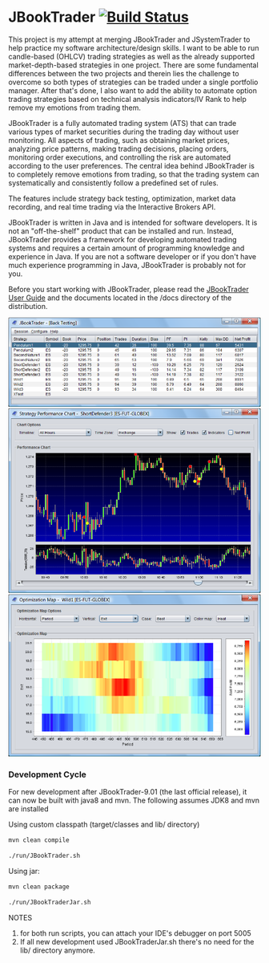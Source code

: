 # JBookTrader [![Build Status](https://travis-ci.org/jeremyis78/JBookTrader.svg?branch=master)](https://travis-ci.org/jeremyis78/JBookTrader)

This project is my attempt at merging JBookTrader and JSystemTrader to help practice 
my software architecture/design skills. I want to be able to run candle-based
(OHLCV) trading strategies as well as the already supported market-depth-based
strategies in one project. There are some fundamental differences between the two 
projects and therein lies the challenge to overcome so both types of strategies can
be traded under a single portfolio manager. After that's done, I also want to add 
the ability to automate option trading strategies based on technical analysis
indicators/IV Rank to help remove my emotions from trading them.

JBookTrader is a fully automated trading system (ATS) that can trade various
types of market securities during the trading day without user monitoring. All
aspects of trading, such as obtaining market prices, analyzing price patterns,
making trading decisions, placing orders, monitoring order executions, and 
controlling the risk are automated according to the user preferences. The 
central idea behind JBookTrader is to completely remove emotions from trading, 
so that the trading system can systematically and consistently follow a 
predefined set of rules.

The features include strategy back testing, optimization, market data recording,
and real time trading via the Interactive Brokers API.

JBookTrader is written in Java and is intended for software developers. It is
not an "off-the-shelf" product that can be installed and run. Instead,
JBookTrader provides a framework for developing automated trading systems and
requires a certain amount of programming knowledge and experience in Java. If
you are not a software developer or if you don't have much experience
programming in Java, JBookTrader is probably not for you.

Before you start working with JBookTrader, please read the 
[JBookTrader User Guide](
https://github.com/jeremyis78/JBookTrader/tree/master/docs/UserGuide) 
and the documents located in the /docs directory of the distribution.

![Back Testing Screenshot](docs/backtest.png "Back Testing")
![Charting Screenshot](docs/chart.png "Charting")
![Optimizing Visualization](docs/optMap2.png "Optimizing Visualization")


### Development Cycle  
For new development after JBookTrader-9.01 (the last official release), it 
can now be built with java8 and mvn.
The following assumes JDK8 and mvn are installed

Using custom classpath (target/classes and lib/ directory)
```bash
mvn clean compile
```
```bash
./run/JBookTrader.sh
```  
  
Using jar:
```bash
mvn clean package
```  
```bash
./run/JBookTraderJar.sh
```

NOTES
 1) for both run scripts, you can attach your IDE's debugger on port 5005
 2) If all new development used JBookTraderJar.sh there's no
    need for the lib/ directory anymore.
